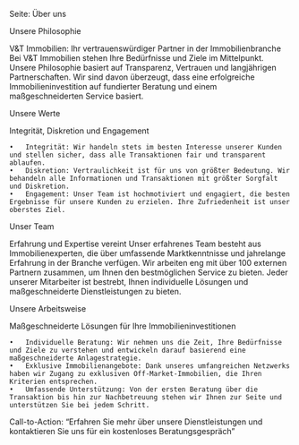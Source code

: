 Seite: Über uns

Unsere Philosophie

V&T Immobilien: Ihr vertrauenswürdiger Partner in der Immobilienbranche
Bei V&T Immobilien stehen Ihre Bedürfnisse und Ziele im Mittelpunkt. Unsere Philosophie basiert auf Transparenz, Vertrauen und langjährigen Partnerschaften. Wir sind davon überzeugt, dass eine erfolgreiche Immobilieninvestition auf fundierter Beratung und einem maßgeschneiderten Service basiert.

Unsere Werte

Integrität, Diskretion und Engagement

	•	Integrität: Wir handeln stets im besten Interesse unserer Kunden und stellen sicher, dass alle Transaktionen fair und transparent ablaufen.
	•	Diskretion: Vertraulichkeit ist für uns von größter Bedeutung. Wir behandeln alle Informationen und Transaktionen mit größter Sorgfalt und Diskretion.
	•	Engagement: Unser Team ist hochmotiviert und engagiert, die besten Ergebnisse für unsere Kunden zu erzielen. Ihre Zufriedenheit ist unser oberstes Ziel.

Unser Team

Erfahrung und Expertise vereint
Unser erfahrenes Team besteht aus Immobilienexperten, die über umfassende Marktkenntnisse und jahrelange Erfahrung in der Branche verfügen. Wir arbeiten eng mit über 100 externen Partnern zusammen, um Ihnen den bestmöglichen Service zu bieten. Jeder unserer Mitarbeiter ist bestrebt, Ihnen individuelle Lösungen und maßgeschneiderte Dienstleistungen zu bieten.

Unsere Arbeitsweise

Maßgeschneiderte Lösungen für Ihre Immobilieninvestitionen

	•	Individuelle Beratung: Wir nehmen uns die Zeit, Ihre Bedürfnisse und Ziele zu verstehen und entwickeln darauf basierend eine maßgeschneiderte Anlagestrategie.
	•	Exklusive Immobilienangebote: Dank unseres umfangreichen Netzwerks haben wir Zugang zu exklusiven Off-Market-Immobilien, die Ihren Kriterien entsprechen.
	•	Umfassende Unterstützung: Von der ersten Beratung über die Transaktion bis hin zur Nachbetreuung stehen wir Ihnen zur Seite und unterstützen Sie bei jedem Schritt.

Call-to-Action: “Erfahren Sie mehr über unsere Dienstleistungen und kontaktieren Sie uns für ein kostenloses Beratungsgespräch”
